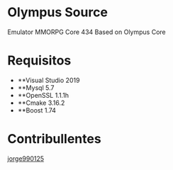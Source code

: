 # Olympus Source


Emulator MMORPG Core 434 Based on Olympus Core 

# Requisitos
- **Visual Studio 2019
- **Mysql 5.7
- **OpenSSL 1.1.1h
- **Cmake 3.16.2
- **Boost 1.74

# Contribullentes

[jorge990125](https://github.com/jorge990125)


